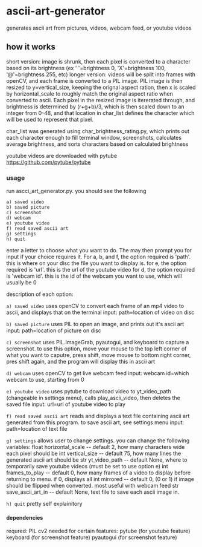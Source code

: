 # ascii-art-generator
generates ascii art from pictures, videos, webcam feed, or youtube videos


## how it works
short version: image is shrunk, then each pixel is converted to a character based on its brightness (ex ' '=brightness 0, 'X'=brightness 100, '@'=brightness 255, etc)
longer version: videos will be split into frames with openCV, and each frame is converted to a PIL image.
PIL image is then resized to y=vertical_size, keeping the orignal aspect ration, then x is scaled by horizontal_scale to roughly match the original aspect ratio when converted to ascii.
Each pixel in the resized image is itererated through, and brightness is determined by (r+g+b)/3, which is then scaled down to an integer from 0-48, and that location in char_list defines the character which will be used to represent that pixel.

char_list was generated using char_brightness_rating.py, which prints out each character enough to fill terminal window, screenshots, calculates average brightness, and sorts characters based on calculated brightness

youtube videos are downloaded with pytube https://github.com/pytube/pytube


### usage
run ascci_art_generator.py. you should see the following

```
a) saved video
b) saved picture
c) screenshot
d) webcam
e) youtube video
f) read saved ascii art
g) settings
h) quit
```

enter a letter to choose what you want to do. The may then prompt you for input if your choice requires it. For a, b, and f, the option required is 'path'. this is where on your disc the file you want to display is.
for e, the option required is 'url'. this is the url of the youtube video
for d, the option required is 'webcam id'. this is the id of the webcam you want to use, which will usually be 0

description of each option:

`a) saved video`
uses openCV to convert each frame of an mp4 video to ascii, and displays that on the terminal
input: path=location of video on disc

`b) saved picture`
uses PIL to open an image, and prints out it's ascii art
input: path=location of picture on disc

`c) screenshot`
uses PIL.ImageGrab, pyautogui, and keyboard to capture a screenshot. to use this option, move your mouse to the top left corner of what you want to caputre, press shift, move mouse to bottom right corner, pres shift again, and the program will display this in ascii art

`d) webcam`
uses openCV to get live webcam feed
input: webcam id=which webcam to use, starting from 0

`e) youtube video`
uses pytube to download video to yt_video_path (changeable in settings menu), calls play_ascii_video, then deletes the saved file
input: url=url of youtube video to play

`f) read saved ascii art`
reads and displays a text file containing ascii art generated from this program. to save ascii art, see settings menu
input: path=location of text file

`g) settings`
allows user to change settings. you can change the following variables:
float horizontal_scale -- default 2, how many characters wide each pixel should be
int vertical_size -- default 75, how many lines the generated ascii art should be
str yt_video_path -- default None, where to temporarily save youtube videos (must be set to use option e)
int frames_to_play -- default 0, how many frames of a video to display before returning to menu. if 0, displays all
int mirrored -- default 0, (0 or 1) if image should be flipped when converted. most useful with webcam feed
str save_ascii_art_in -- default None, text file to save each ascii image in.

`h) quit`
pretty self explainitory


#### dependencies
requred:
    PIL
    cv2
needed for certain features:
    pytube (for youtube feature)
    keyboard (for screenshot feature)
    pyautogui (for screenshot feature)
